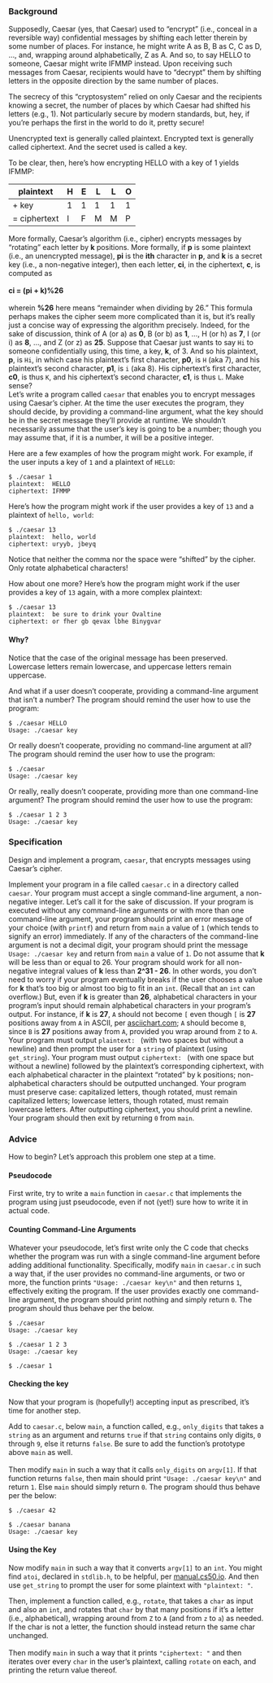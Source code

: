 ### Background

Supposedly, Caesar (yes, that Caesar) used to “encrypt” (i.e., conceal in a reversible way) confidential messages by shifting each letter therein by some number of places. For instance, he might write A as B, B as C, C as D, …, and, wrapping around alphabetically, Z as A. And so, to say HELLO to someone, Caesar might write IFMMP instead. Upon receiving such messages from Caesar, recipients would have to “decrypt” them by shifting letters in the opposite direction by the same number of places.

The secrecy of this “cryptosystem” relied on only Caesar and the recipients knowing a secret, the number of places by which Caesar had shifted his letters (e.g., 1). Not particularly secure by modern standards, but, hey, if you’re perhaps the first in the world to do it, pretty secure!

Unencrypted text is generally called plaintext. Encrypted text is generally called ciphertext. And the secret used is called a key.

To be clear, then, here’s how encrypting HELLO with a key of 1 yields IFMMP:

| **plaintext** | H | E | L | L | O |
| --- | --- | --- | --- | --- | --- |
| + key | 1 | 1 | 1 | 1 | 1 |
| = ciphertext | I | F | M | M | P |

More formally, Caesar’s algorithm (i.e., cipher) encrypts messages by “rotating” each letter by **k** positions. More formally, if **p** is some plaintext (i.e., an unencrypted message), **pi** is the **ith** character in **p**, and **k** is a secret key (i.e., a non-negative integer), then each letter, **ci**, in the ciphertext, **c**, is computed as
<br>
<br>
**ci = (pi + k)%26**
<br>
<br>
wherein **%26** here means “remainder when dividing by 26.” This formula perhaps makes the cipher seem more complicated than it is, but it’s really just a concise way of expressing the algorithm precisely. Indeed, for the sake of discussion, think of A (or a) as **0**, B (or b) as **1**, …, H (or h) as **7**, I (or i) as **8**, …, and Z (or z) as **25**. Suppose that Caesar just wants to say ```Hi``` to someone confidentially using, this time, a key, **k**, of 3. And so his plaintext, **p**, is ```Hi```, in which case his plaintext’s first character, **p0**, is ```H``` (aka 7), and his plaintext’s second character, **p1**, is ```i``` (aka 8). His ciphertext’s first character, **c0**, is thus ```K```, and his ciphertext’s second character, **c1**, is thus ```L```. Make sense?
<br>
Let’s write a program called ```caesar``` that enables you to encrypt messages using Caesar’s cipher. At the time the user executes the program, they should decide, by providing a command-line argument, what the key should be in the secret message they’ll provide at runtime. We shouldn’t necessarily assume that the user’s key is going to be a number; though you may assume that, if it is a number, it will be a positive integer.

Here are a few examples of how the program might work. For example, if the user inputs a key of ```1``` and a plaintext of ```HELLO```:
```
$ ./caesar 1
plaintext:  HELLO
ciphertext: IFMMP
```
Here’s how the program might work if the user provides a key of ```13``` and a plaintext of ```hello, world```:
```
$ ./caesar 13
plaintext:  hello, world
ciphertext: uryyb, jbeyq
```
Notice that neither the comma nor the space were “shifted” by the cipher. Only rotate alphabetical characters!

How about one more? Here’s how the program might work if the user provides a key of ```13``` again, with a more complex plaintext:
```
$ ./caesar 13
plaintext:  be sure to drink your Ovaltine
ciphertext: or fher gb qevax lbhe Binygvar
```
#### Why?
Notice that the case of the original message has been preserved. Lowercase letters remain lowercase, and uppercase letters remain uppercase.

And what if a user doesn’t cooperate, providing a command-line argument that isn’t a number? The program should remind the user how to use the program:
```
$ ./caesar HELLO
Usage: ./caesar key
```
Or really doesn’t cooperate, providing no command-line argument at all? The program should remind the user how to use the program:
```
$ ./caesar
Usage: ./caesar key
```
Or really, really doesn’t cooperate, providing more than one command-line argument? The program should remind the user how to use the program:
```
$ ./caesar 1 2 3
Usage: ./caesar key
```
### Specification
Design and implement a program, ```caesar```, that encrypts messages using Caesar’s cipher.

Implement your program in a file called ```caesar.c``` in a directory called ```caesar```.
Your program must accept a single command-line argument, a non-negative integer. Let’s call it  for the sake of discussion.
If your program is executed without any command-line arguments or with more than one command-line argument, your program should print an error message of your choice (with ```printf```) and return from ```main``` a value of ```1``` (which tends to signify an error) immediately.
If any of the characters of the command-line argument is not a decimal digit, your program should print the message ```Usage: ./caesar key``` and return from ```main``` a value of ```1```.
Do not assume that **k** will be less than or equal to 26. Your program should work for all non-negative integral values of **k** less than **2^31 - 26**. In other words, you don’t need to worry if your program eventually breaks if the user chooses a value for **k** that’s too big or almost too big to fit in an ```int```. (Recall that an ```int``` can overflow.) But, even if **k** is greater than **26**, alphabetical characters in your program’s input should remain alphabetical characters in your program’s output. For instance, if **k** is **27**, ```A``` should not become ```[``` even though ```[``` is **27** positions away from ```A``` in ASCII, per [asciichart.com](https://www.asciichart.com/); ```A``` should become ```B```, since ```B``` is **27** positions away from ```A```, provided you wrap around from ```Z``` to ```A```.
Your program must output ```plaintext: ``` (with two spaces but without a newline) and then prompt the user for a ```string``` of plaintext (using ```get_string```).
Your program must output ```ciphertext: ``` (with one space but without a newline) followed by the plaintext’s corresponding ciphertext, with each alphabetical character in the plaintext “rotated” by k positions; non-alphabetical characters should be outputted unchanged.
Your program must preserve case: capitalized letters, though rotated, must remain capitalized letters; lowercase letters, though rotated, must remain lowercase letters.
After outputting ciphertext, you should print a newline. Your program should then exit by returning ```0``` from ```main```.

### Advice
How to begin? Let’s approach this problem one step at a time.
#### Pseudocode
First write, try to write a ```main``` function in ```caesar.c``` that implements the program using just pseudocode, even if not (yet!) sure how to write it in actual code.
#### Counting Command-Line Arguments
Whatever your pseudocode, let’s first write only the C code that checks whether the program was run with a single command-line argument before adding additional functionality.
Specifically, modify ```main``` in ```caesar.c``` in such a way that, if the user provides no command-line arguments, or two or more, the function prints ```"Usage: ./caesar key\n"``` and then returns ```1```, effectively exiting the program. If the user provides exactly one command-line argument, the program should print nothing and simply return ```0```. The program should thus behave per the below.
```
$ ./caesar
Usage: ./caesar key
```
```
$ ./caesar 1 2 3
Usage: ./caesar key
```
```
$ ./caesar 1
```
#### Checking the key
Now that your program is (hopefully!) accepting input as prescribed, it’s time for another step.

Add to ```caesar.c```, below ```main```, a function called, e.g., ```only_digits``` that takes a ```string``` as an argument and returns ```true``` if that ```string``` contains only digits, ```0``` through ```9```, else it returns ```false```. Be sure to add the function’s prototype above ```main``` as well.
<br>
<br>
Then modify ```main``` in such a way that it calls ```only_digits``` on ```argv[1]```. If that function returns ```false```, then main should print ```"Usage: ./caesar key\n"``` and return ```1```. Else ```main``` should simply return ```0```. The program should thus behave per the below:
```
$ ./caesar 42
```
```
$ ./caesar banana
Usage: ./caesar key
```
#### Using the Key
Now modify ```main``` in such a way that it converts ```argv[1]``` to an ```int```. You might find ```atoi```, declared in ```stdlib.h```, to be helpful, per [manual.cs50.io](https://manual.cs50.io/). And then use ```get_string``` to prompt the user for some plaintext with ```"plaintext: "```.

Then, implement a function called, e.g., ```rotate```, that takes a ```char``` as input and also an ```int```, and rotates that ```char``` by that many positions if it’s a letter (i.e., alphabetical), wrapping around from ```Z``` to ```A``` (and from ```z``` to ```a```) as needed. If the char is not a letter, the function should instead return the same char unchanged.
<br>
<br>
Then modify ```main``` in such a way that it prints ```"ciphertext: "``` and then iterates over every ```char``` in the user’s plaintext, calling ```rotate``` on each, and printing the return value thereof.
